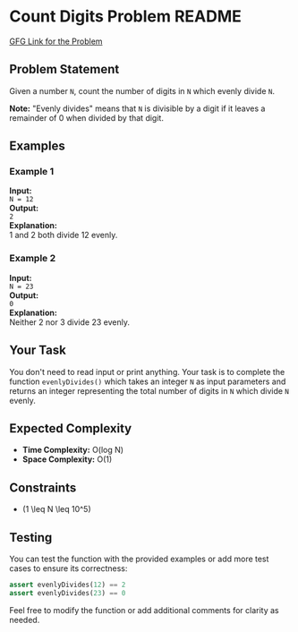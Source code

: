 # Count Digits Problem README

[GFG Link for the Problem](https://www.geeksforgeeks.org/problems/count-digits5716/1)

## Problem Statement
Given a number `N`, count the number of digits in `N` which evenly divide `N`.

**Note:** "Evenly divides" means that `N` is divisible by a digit if it leaves a remainder of 0 when divided by that digit.

## Examples

### Example 1
**Input:**  
`N = 12`  
**Output:**  
`2`  
**Explanation:**  
1 and 2 both divide 12 evenly.

### Example 2
**Input:**  
`N = 23`  
**Output:**  
`0`  
**Explanation:**  
Neither 2 nor 3 divide 23 evenly.

## Your Task
You don't need to read input or print anything. Your task is to complete the function `evenlyDivides()` which takes an integer `N` as input parameters and returns an integer representing the total number of digits in `N` which divide `N` evenly.

## Expected Complexity
- **Time Complexity:** O(log N)
- **Space Complexity:** O(1)

## Constraints
- \(1 \leq N \leq 10^5\)

## Testing
You can test the function with the provided examples or add more test cases to ensure its correctness:

```python
assert evenlyDivides(12) == 2
assert evenlyDivides(23) == 0
```

Feel free to modify the function or add additional comments for clarity as needed.